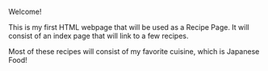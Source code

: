 Welcome!

This is my first HTML webpage that will be used as a Recipe Page.
It will consist of an index page that will link to a few recipes.

Most of these recipes will consist of my favorite cuisine, which is Japanese Food!

